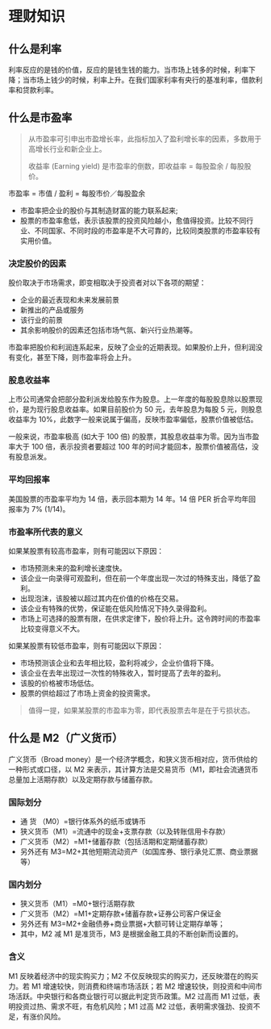 # 理财知识

## 什么是利率

利率反应的是钱的价值，反应的是钱生钱的能力。当市场上钱多的时候，利率下降；当市场上钱少的时候，利率上升。在我们国家利率有央行的基准利率，借款利率和贷款利率。

## 什么是市盈率

> 从市盈率可引申出市盈增长率，此指标加入了盈利增长率的因素，多数用于高增长行业和新企业上。
>
> 收益率 (Earning yield) 是市盈率的倒数，即收益率 = 每股盈余 / 每股股价。

市盈率 = 市值 / 盈利 = 每股市价／每股盈余

- 市盈率把企业的股价与其制造财富的能力联系起来;
- 股票的市盈率愈低，表示该股票的投资风险越小，愈值得投资。比较不同行业、不同国家、不同时段的市盈率是不大可靠的，比较同类股票的市盈率较有实用价值。

### 决定股价的因素

股价取决于市场需求，即变相取决于投资者对以下各项的期望：

- 企业的最近表现和未来发展前景
- 新推出的产品或服务
- 该行业的前景
- 其余影响股价的因素还包括市场气氛、新兴行业热潮等。

市盈率把股价和利润连系起来，反映了企业的近期表现。如果股价上升，但利润没有变化，甚至下降，则市盈率将会上升。

### 股息收益率

上市公司通常会把部分盈利派发给股东作为股息。上一年度的每股股息除以股票现价，是为现行股息收益率。如果目前股价为 50 元，去年股息为每股 5 元，则股息收益率为 10%，此数字一般来说属于偏高，反映市盈率偏低，股票价值被低估。

一般来说，市盈率极高 (如大于 100 倍) 的股票，其股息收益率为零。因为当市盈率大于 100 倍，表示投资者要超过 100 年的时间才能回本，股票价值被高估，没有股息派发。

### 平均回报率

美国股票的市盈率平均为 14 倍，表示回本期为 14 年。14 倍 PER 折合平均年回报率为 7% (1/14)。

### 市盈率所代表的意义

如果某股票有较高市盈率，则有可能因以下原因：

- 市场预测未来的盈利增长速度快。
- 该企业一向录得可观盈利，但在前一个年度出现一次过的特殊支出，降低了盈利。
- 出现泡沫，该股被以超过其内在价值的价格在交易。
- 该企业有特殊的优势，保证能在低风险情况下持久录得盈利。
- 市场上可选择的股票有限，在供求定律下，股价将上升。这令跨时间的市盈率比较变得意义不大。

如果某股票有较低市盈率，则有可能因以下原因：

- 市场预测该企业和去年相比较，盈利将减少，企业价值将下降。
- 该企业在去年出现过一次性的特殊收入，暂时提高了去年的盈利。
- 该股的价格被市场低估。
- 股票的供给超过了市场上资金的投资需求。

> 值得一提，如果某股票的市盈率为零，即代表股票去年是在于亏损状态。

## 什么是 M2（广义货币）

广义货币（Broad money）是一个经济学概念，和狭义货币相对应，货币供给的一种形式或口径，以 M2 来表示，其计算方法是交易货币（M1，即社会流通货币总量加上活期存款）以及定期存款与储蓄存款。

### 国际划分

- 通 货 （M0）=银行体系外的纸币或铸币
- 狭义货币（M1）=流通中的现金+支票存款（以及转账信用卡存款）
- 广义货币（M2）=M1+储蓄存款（包括活期和定期储蓄存款）
- 另外还有 M3=M2+其他短期流动资产（如国库券、银行承兑汇票、商业票据等）

### 国内划分

- 狭义货币（M1）=M0+银行活期存款
- 广义货币（M2）=M1+定期存款+储蓄存款+证券公司客户保证金
- 另外还有 M3=M2+金融债券+商业票据+大额可转让定期存单等；
- 其中，M2 减 M1 是准货币，M3 是根据金融工具的不断创新而设置的。

### 含义

M1 反映着经济中的现实购买力；M2 不仅反映现实的购买力，还反映潜在的购买力。若 M1 增速较快，则消费和终端市场活跃；若 M2 增速较快，则投资和中间市场活跃。中央银行和各商业银行可以据此判定货币政策。M2 过高而 M1 过低，表明投资过热、需求不旺，有危机风险；M1 过高 M2 过低，表明需求强劲、投资不足，有涨价风险。
